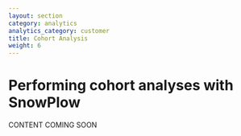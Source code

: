 ```yaml
---
layout: section
category: analytics
analytics_category: customer
title: Cohort Analysis
weight: 6
---
```


# Performing cohort analyses with SnowPlow

CONTENT COMING SOON